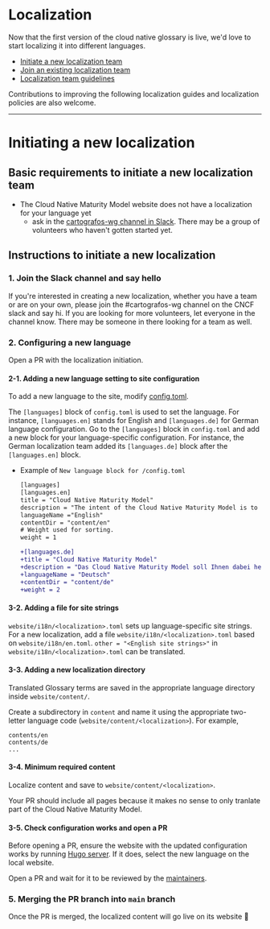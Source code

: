 # Localization

Now that the first version of the cloud native glossary is live,
we'd love to start localizing it into different languages. 

 - [Initiate a new localization team](#initiating-a-new-localization-team)
 - [Join an existing localization team](#join-an-existing-localization-team)
 - [Localization team guidelines](#localization-team-guidelines)

Contributions to improving the following localization guides and localization policies are also welcome.

---

# Initiating a new localization

## Basic requirements to initiate a new localization team

- The Cloud Native Maturity Model website does not have a localization for your language yet
  - ask in the [cartografos-wg channel in Slack](https://cloud-native.slack.com/archives/C026EQ8LU2Z). There may be a group of volunteers who haven't gotten started yet.

## Instructions to initiate a new localization

### 1. Join the Slack channel and say hello

If you're interested in creating a new localization, whether you have a team or are on your own, please join the #cartografos-wg channel on the CNCF slack and say hi. If you are looking for more volunteers, let everyone in the channel know. There may be someone in there looking for a team as well. 

### 2. Configuring a new language

Open a PR with the localization initiation.

#### 2-1. Adding a new language setting to site configuration

To add a new language to the site, modify [config.toml](https://github.com/cncf/cartografos/blob/main/website/config.toml#L47).

The `[languages]` block of `config.toml` is used to set the language. For instance, `[languages.en]` stands for English and `[languages.de]` for German language configuration. Go to the `[languages]` block in `config.toml` and add a new block for your language-specific configuration. For instance, the German localization team added its `[languages.de]` block after the `[languages.en]` block.

- Example of `New language block for /config.toml`
  ```diff
  [languages]
  [languages.en]
  title = "Cloud Native Maturity Model"
  description = "The intent of the Cloud Native Maturity Model is to help you move from inception through to full adoption of cloud native technologies using the CNCF landscape to achieve the full benefits of running scalable applications in modern, dynamic environments in public and hybrid clouds."
  languageName ="English"
  contentDir = "content/en"
  # Weight used for sorting.
  weight = 1
  
  +[languages.de]
  +title = "Cloud Native Maturity Model"
  +description = "Das Cloud Native Maturity Model soll Ihnen dabei helfen, sich von den Anfängen bis zur vollständigen Übernahme von Cloud Native-Technologien unter Verwendung der CNCF-Landschaft zu bewegen, um alle Vorteile der Ausführung skalierbarer Anwendungen in modernen, dynamischen Umgebungen in öffentlichen und hybriden Clouds zu nutzen."
  +languageName = "Deutsch"
  +contentDir = "content/de"
  +weight = 2
  ```

#### 3-2. Adding a file for site strings

`website/i18n/<localization>.toml` sets up language-specific site strings.
For a new localization, add a file `website/i18n/<localization>.toml` based on `website/i18n/en.toml`.
`other = "<English site strings>"` in `website/i18n/<localization>.toml` can be translated.

#### 3-3. Adding a new localization directory

Translated Glossary terms are saved in the appropriate language directory inside `website/content/`.

Create a subdirectory in `content` and name it using the appropriate two-letter language code (`website/content/<localization>`).
For example, 
```
contents/en
contents/de
...
```

#### 3-4. Minimum required content

Localize content and save to `website/content/<localization>`.

Your PR should include all pages because it makes no sense to only tranlate part of the Cloud Native Maturity Model.

#### 3-5. Check configuration works and open a PR

Before opening a PR, ensure the website with the updated configuration works by running [Hugo server](https://github.com/cncf/cartografos/blob/main/website/content/contribute/_index.md#contributing-to-the-website). If it does, select the new language on the local website.

Open a PR and wait for it to be reviewed by the [maintainers](https://github.com/cncf/cartografos/blob/main/OWNERS).

### 5. Merging the PR branch into `main` branch

Once the PR is merged, the localized content will go live on its website 🎉
